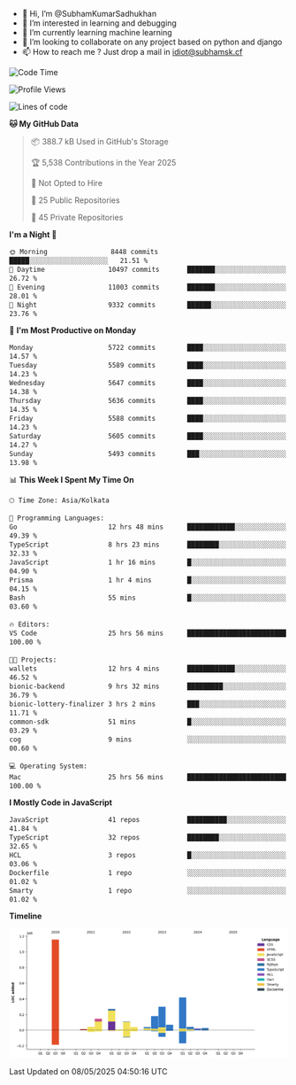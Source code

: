 - 👋 Hi, I’m @SubhamKumarSadhukhan
- 👀 I’m interested in learning and debugging
- 🌱 I’m currently learning machine learning
- 💞️ I’m looking to collaborate on any project based on python and django
- 📫 How to reach me ?
      Just drop a mail in idiot@subhamsk.cf

<!---
SubhamKumarSadhukhan/SubhamKumarSadhukhan is a ✨ special ✨ repository because its `README.md` (this file) appears on your GitHub profile.
You can click the Preview link to take a look at your changes.
--->


<!--START_SECTION:waka-->
![Code Time](http://img.shields.io/badge/Code%20Time-2%2C878%20hrs%2052%20mins-blue)

![Profile Views](http://img.shields.io/badge/Profile%20Views-0-blue)

![Lines of code](https://img.shields.io/badge/From%20Hello%20World%20I%27ve%20Written-2.9%20million%20lines%20of%20code-blue)

**🐱 My GitHub Data** 

> 📦 388.7 kB Used in GitHub's Storage 
 > 
> 🏆 5,538 Contributions in the Year 2025
 > 
> 🚫 Not Opted to Hire
 > 
> 📜 25 Public Repositories 
 > 
> 🔑 45 Private Repositories 
 > 
**I'm a Night 🦉** 

```text
🌞 Morning                8448 commits        █████░░░░░░░░░░░░░░░░░░░░   21.51 % 
🌆 Daytime                10497 commits       ███████░░░░░░░░░░░░░░░░░░   26.72 % 
🌃 Evening                11003 commits       ███████░░░░░░░░░░░░░░░░░░   28.01 % 
🌙 Night                  9332 commits        ██████░░░░░░░░░░░░░░░░░░░   23.76 % 
```
📅 **I'm Most Productive on Monday** 

```text
Monday                   5722 commits        ████░░░░░░░░░░░░░░░░░░░░░   14.57 % 
Tuesday                  5589 commits        ████░░░░░░░░░░░░░░░░░░░░░   14.23 % 
Wednesday                5647 commits        ████░░░░░░░░░░░░░░░░░░░░░   14.38 % 
Thursday                 5636 commits        ████░░░░░░░░░░░░░░░░░░░░░   14.35 % 
Friday                   5588 commits        ████░░░░░░░░░░░░░░░░░░░░░   14.23 % 
Saturday                 5605 commits        ████░░░░░░░░░░░░░░░░░░░░░   14.27 % 
Sunday                   5493 commits        ███░░░░░░░░░░░░░░░░░░░░░░   13.98 % 
```


📊 **This Week I Spent My Time On** 

```text
🕑︎ Time Zone: Asia/Kolkata

💬 Programming Languages: 
Go                       12 hrs 48 mins      ████████████░░░░░░░░░░░░░   49.39 % 
TypeScript               8 hrs 23 mins       ████████░░░░░░░░░░░░░░░░░   32.33 % 
JavaScript               1 hr 16 mins        █░░░░░░░░░░░░░░░░░░░░░░░░   04.90 % 
Prisma                   1 hr 4 mins         █░░░░░░░░░░░░░░░░░░░░░░░░   04.15 % 
Bash                     55 mins             █░░░░░░░░░░░░░░░░░░░░░░░░   03.60 % 

🔥 Editors: 
VS Code                  25 hrs 56 mins      █████████████████████████   100.00 % 

🐱‍💻 Projects: 
wallets                  12 hrs 4 mins       ████████████░░░░░░░░░░░░░   46.52 % 
bionic-backend           9 hrs 32 mins       █████████░░░░░░░░░░░░░░░░   36.79 % 
bionic-lottery-finalizer 3 hrs 2 mins        ███░░░░░░░░░░░░░░░░░░░░░░   11.71 % 
common-sdk               51 mins             █░░░░░░░░░░░░░░░░░░░░░░░░   03.29 % 
cog                      9 mins              ░░░░░░░░░░░░░░░░░░░░░░░░░   00.60 % 

💻 Operating System: 
Mac                      25 hrs 56 mins      █████████████████████████   100.00 % 
```

**I Mostly Code in JavaScript** 

```text
JavaScript               41 repos            ██████████░░░░░░░░░░░░░░░   41.84 % 
TypeScript               32 repos            ████████░░░░░░░░░░░░░░░░░   32.65 % 
HCL                      3 repos             █░░░░░░░░░░░░░░░░░░░░░░░░   03.06 % 
Dockerfile               1 repo              ░░░░░░░░░░░░░░░░░░░░░░░░░   01.02 % 
Smarty                   1 repo              ░░░░░░░░░░░░░░░░░░░░░░░░░   01.02 % 
```



**Timeline**

![Lines of Code chart](https://raw.githubusercontent.com/SubhamKumarSadhukhan/SubhamKumarSadhukhan/main/assets/bar_graph.png)


 Last Updated on 08/05/2025 04:50:16 UTC
<!--END_SECTION:waka-->
